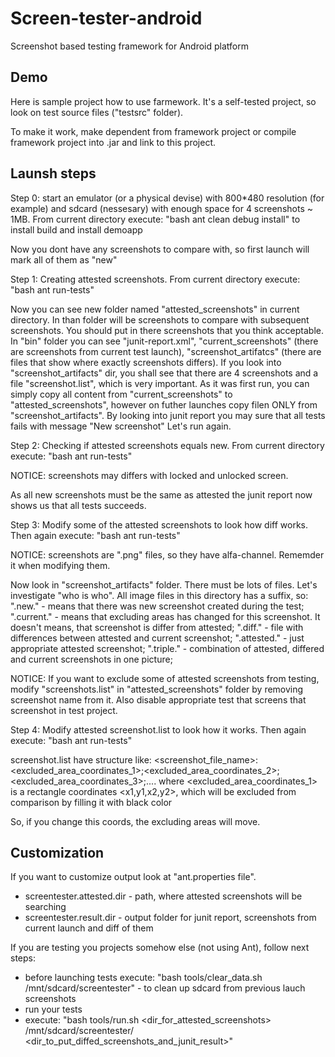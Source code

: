 Screen-tester-android
=====================

Screenshot based testing framework for Android platform

Demo
----

Here is sample project how to use farmework. It's a self-tested project, so look on test source files ("testsrc" folder). 

To make it work, make dependent from framework project or compile framework project into .jar and link to this project.

Launsh steps
------------

Step 0: start an emulator (or a physical devise) with 800*480 resolution (for example) and sdcard (nessesary) with enough space for 4 screenshots ~ 1MB. From current directory execute: "bash ant clean debug install" to install build and install demoapp

Now you dont have any screenshots to compare with, so first launch will mark all of them as "new"

Step 1: Creating attested screenshots. From current directory execute: "bash ant run-tests"

Now you can see new folder named "attested_screenshots" in current directory. In than folder will be screenshots to compare with subsequent screenshots. You should put in there screenshots that you think acceptable.
In "bin" folder you can see "junit-report.xml", "current_screenshots" (there are screenshots from current test launch), "screenshot_artifatcs" (there are files that show where exactly screenshots differs).
If you look into "screenshot_artifacts" dir, you shall see that there are 4 screenshots and a file "screenshot.list", which is very important.
As it was first run, you can simply copy all content from "current_screenshots" to "attested_screenshots", however on futher launches copy filen ONLY from "screenshot_artifacts".
By looking into junit report you may sure that all tests fails with message "New screenshot"
Let's run again.

Step 2: Checking if attested screenshots equals new. From current directory execute: "bash ant run-tests"

NOTICE: screenshots may differs with locked and unlocked screen.

As all new screenshots must be the same as attested the junit report now shows us that all tests succeeds.

Step 3: Modify some of the attested screenshots to look how diff works. Then again execute: "bash ant run-tests"

NOTICE: screenshots are ".png" files, so they have alfa-channel. Rememder it when modifying them.

Now look in "screenshot_artifacts" folder. There must be lots of files. Let's investigate "who is who".
All image files in this directory has a suffix, so:
".new." - means that there was new screenshot created during the test;
".current." - means that excluding areas has changed for this screenshot. It doesn't means, that screenshot is differ from attested;
".diff." - file with differences between attested and current screenshot;
".attested." - just appropriate attested screenshot;
".triple." - combination of attested, differed and current screenshots in one picture;

NOTICE: If you want to exclude some of attested screenshots from testing, modify "screenshots.list" in "attested_screenshots" folder by removing screenshot name from it. Also disable appropriate test that screens that screenshot in test project.

Step 4: Modify attested screenshot.list to look how it works. Then again execute: "bash ant run-tests"

screenshot.list have structure like:
	<screenshot_file_name>:<excluded_area_coordinates_1>;<excluded_area_coordinates_2>;<excluded_area_coordinates_3>;....
where <excluded_area_coordinates_1> is a rectangle coordinates <x1,y1,x2,y2>, which will be excluded from comparison by filling it with black color

So, if you change this coords, the excluding areas will move.

Customization
-------------

If you want to customize output look at "ant.properties file".

* screentester.attested.dir - path, where attested screenshots will be searching
* screentester.result.dir - output folder for junit report, screenshots from current launch and diff of them	

If you are testing you projects somehow else (not using Ant), follow next steps:
* before launching tests execute: "bash tools/clear_data.sh /mnt/sdcard/screentester" - to clean up sdcard from previous lauch screenshots
* run your tests
* execute: "bash tools/run.sh <dir_for_attested_screenshots> /mnt/sdcard/screentester/  <dir_to_put_diffed_screenshots_and_junit_result>"
	